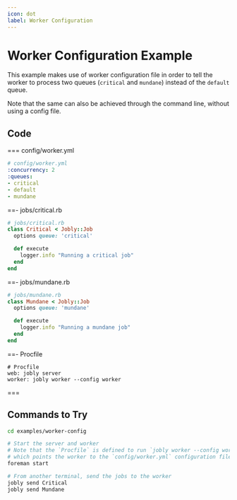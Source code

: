 ```yaml
---
icon: dot
label: Worker Configuration
---
```


# Worker Configuration Example

This example makes use of worker configuration file in order to tell the worker to process two queues (`critical` and `mundane`) instead of the `default` queue.

Note that the same can also be achieved through the command line, without using a config file.

## Code

=== config/worker.yml

```yaml 
# config/worker.yml
:concurrency: 2
:queues:
- critical
- default
- mundane
```

==- jobs/critical.rb

```ruby
# jobs/critical.rb
class Critical < Jobly::Job
  options queue: 'critical'

  def execute
    logger.info "Running a critical job"
  end
end
```

==- jobs/mundane.rb

```ruby
# jobs/mundane.rb
class Mundane < Jobly::Job
  options queue: 'mundane'

  def execute
    logger.info "Running a mundane job"
  end
end
```
==- Procfile

```text
# Procfile
web: jobly server
worker: jobly worker --config worker
```

===


## Commands to Try

```bash
cd examples/worker-config

# Start the server and worker
# Note that the `Procfile` is defined to run `jobly worker --config worker`
# which points the worker to the `config/worker.yml` configuration file
foreman start

# From another terminal, send the jobs to the worker
jobly send Critical
jobly send Mundane
```


